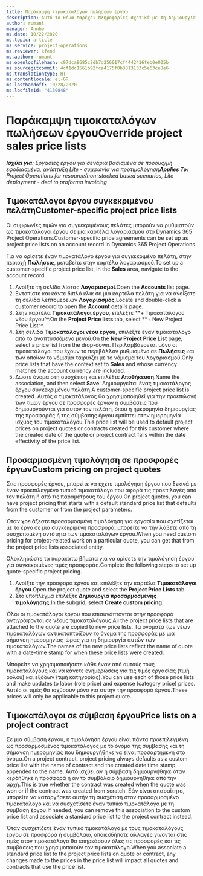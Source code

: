 ```yaml
---
title: Παράκαμψη τιμοκαταλόγων πωλήσεων έργου
description: Αυτό το θέμα παρέχει πληροφορίες σχετικά με τη δημιουργία προσαρμοσμένων τιμοκαταλόγων πωλήσεων.
author: rumant
manager: Annbe
ms.date: 10/22/2020
ms.topic: article
ms.service: project-operations
ms.reviewer: kfend
ms.author: rumant
ms.openlocfilehash: c97dca8685c2db7d256017cf4442416feb0e005b
ms.sourcegitcommit: 4cf1dc1561b92fca4175f0b3813133c5e63ce8e6
ms.translationtype: HT
ms.contentlocale: el-GR
ms.lasthandoff: 10/28/2020
ms.locfileid: "4130848"
---
```

# <a name="override-project-sales-price-lists"></a><span data-ttu-id="57010-103">Παράκαμψη τιμοκαταλόγων πωλήσεων έργου</span><span class="sxs-lookup"><span data-stu-id="57010-103">Override project sales price lists</span></span>

<span data-ttu-id="57010-104">_**Ισχύει για:** Εργασίες έργου για σενάρια βασισμένα σε πόρους/μη εφοδιασμένα, ανάπτυξη Lite - συμφωνία για προτιμολόγηση_</span><span class="sxs-lookup"><span data-stu-id="57010-104">_**Applies To:** Project Operations for resource/non-stocked based scenarios, Lite deployment - deal to proforma invoicing_</span></span>

## <a name="customer-specific-project-price-lists"></a><span data-ttu-id="57010-105">Τιμοκατάλογοι έργου συγκεκριμένου πελάτη</span><span class="sxs-lookup"><span data-stu-id="57010-105">Customer-specific project price lists</span></span>

<span data-ttu-id="57010-106">Οι συμφωνίες τιμών για συγκεκριμένους πελάτες μπορούν να ρυθμιστούν ως τιμοκατάλογοι έργου σε μια καρτέλα λογαριασμού στο Dynamics 365 Project Operations.</span><span class="sxs-lookup"><span data-stu-id="57010-106">Customer-specific price agreements can be set up as project price lists on an account record in Dynamics 365 Project Operations.</span></span>

<span data-ttu-id="57010-107">Για να ορίσετε έναν τιμοκατάλογο έργου για συγκεκριμένο πελάτη, στην περιοχή **Πωλήσεις**, μεταβείτε στην καρτέλα λογαριασμού.</span><span class="sxs-lookup"><span data-stu-id="57010-107">To set up a customer-specific project price list, in the **Sales** area, navigate to the account record.</span></span>

1. <span data-ttu-id="57010-108">Ανοίξτε τη σελίδα λίστας **Λογαριασμοί**.</span><span class="sxs-lookup"><span data-stu-id="57010-108">Open the **Accounts** list page.</span></span>
2. <span data-ttu-id="57010-109">Εντοπίστε και κάντε διπλό κλικ σε μια καρτέλα πελάτη για να ανοίξετε τη σελίδα λεπτομερειών **Λογαριασμός**.</span><span class="sxs-lookup"><span data-stu-id="57010-109">Locate and double-click a customer record to open the **Account** details page.</span></span>
3. <span data-ttu-id="57010-110">Στην καρτέλα **Τιμοκατάλογοι έργου**, επιλέξτε \*\*+ Τιμοκατάλογος νέου έργου^^.</span><span class="sxs-lookup"><span data-stu-id="57010-110">On the **Project Price lists** tab, select \*\*+ New Project Price List^^.</span></span>
4. <span data-ttu-id="57010-111">Στη σελίδα **Τιμοκατάλογοι νέου έργου**, επιλέξτε έναν τιμοκατάλογο από το αναπτυσσόμενο μενού.</span><span class="sxs-lookup"><span data-stu-id="57010-111">On the **New Project Price List** page, select a price list from the drop-down.</span></span> <span data-ttu-id="57010-112">Περιλαμβάνονται μόνο οι τιμοκατάλογοι που έχουν το περιβάλλον ρυθμισμένο σε **Πωλήσεις** και των οποίων το νόμισμα ταιριάζει με το νόμισμα του λογαριασμού.</span><span class="sxs-lookup"><span data-stu-id="57010-112">Only price lists that have the context set to **Sales** and whose currency matches the account currency are included.</span></span>
5. <span data-ttu-id="57010-113">Δώστε όνομα στη συσχέτιση και επιλέξτε **Αποθήκευση**.</span><span class="sxs-lookup"><span data-stu-id="57010-113">Name the association, and then select **Save**.</span></span> <span data-ttu-id="57010-114">Δημιουργείται ένας τιμοκατάλογος έργου συγκεκριμένου πελάτη.</span><span class="sxs-lookup"><span data-stu-id="57010-114">A customer-specific project price list is created.</span></span> <span data-ttu-id="57010-115">Αυτός ο τιμοκατάλογος θα χρησιμοποιηθεί για την προεπιλογή των τιμών έργου σε προσφορές έργων ή συμβάσεις που δημιουργούνται για αυτόν τον πελάτη, όπου η ημερομηνία δημιουργίας της προσφοράς ή της σύμβασης έργου εμπίπτει στην ημερομηνία ισχύος του τιμοκαταλόγου.</span><span class="sxs-lookup"><span data-stu-id="57010-115">This price list will be used to default project prices on project quotes or contracts created for this customer where the created date of the quote or project contract falls within the date effectivity of the price list.</span></span>

## <a name="custom-pricing-on-project-quotes"></a><span data-ttu-id="57010-116">Προσαρμοσμένη τιμολόγηση σε προσφορές έργων</span><span class="sxs-lookup"><span data-stu-id="57010-116">Custom pricing on project quotes</span></span>

<span data-ttu-id="57010-117">Στις προσφορές έργου, μπορείτε να έχετε τιμολόγηση έργου που ξεκινά με έναν προεπιλεγμένο τυπικό τιμοκατάλογο που αφορά τις προεπιλογές από τον πελάτη ή από τις παραμέτρους του έργου.</span><span class="sxs-lookup"><span data-stu-id="57010-117">On project quotes, you can have project pricing that starts with a default standard price list that defaults from the customer or from the project parameters.</span></span>

<span data-ttu-id="57010-118">Όταν χρειάζεστε προσαρμοσμένη τιμολόγηση για εργασία που σχετίζεται με το έργο σε μια συγκεκριμένη προσφορά, μπορείτε να την λάβετε από τη συσχετισμένη οντότητα των τιμοκαταλόγων έργου.</span><span class="sxs-lookup"><span data-stu-id="57010-118">When you need custom pricing for project-related work on a particular quote, you can get that from the project price lists associated entity.</span></span>

<span data-ttu-id="57010-119">Ολοκληρώστε τα παρακάτω βήματα για να ορίσετε την τιμολόγηση έργου για συγκεκριμένες τιμές προσφοράς.</span><span class="sxs-lookup"><span data-stu-id="57010-119">Complete the following steps to set up quote-specific project pricing.</span></span>

1. <span data-ttu-id="57010-120">Ανοίξτε την προσφορά έργου και επιλέξτε την καρτέλα **Τιμοκατάλογοι έργου**.</span><span class="sxs-lookup"><span data-stu-id="57010-120">Open the project quote and select the **Project Price Lists** tab.</span></span>
2. <span data-ttu-id="57010-121">Στο υποπλέγμα επιλέξτε **Δημιουργία προσαρμοσμένης τιμολόγησης**.</span><span class="sxs-lookup"><span data-stu-id="57010-121">In the subgrid, select **Create custom pricing**.</span></span>

<span data-ttu-id="57010-122">Όλοι οι τιμοκατάλογοι έργου που επισυνάπτονται στην προσφορά αντιγράφονται σε νέους τιμοκαταλόγους.</span><span class="sxs-lookup"><span data-stu-id="57010-122">All the project price lists that are attached to the quote are copied to new price lists.</span></span> <span data-ttu-id="57010-123">Τα ονόματα των νέων τιμοκαταλόγων αντικατοπτρίζουν το όνομα της προσφοράς με μια σήμανση ημερομηνίας-ώρας για τη δημιουργία αυτών των τιμοκαταλόγων.</span><span class="sxs-lookup"><span data-stu-id="57010-123">The names of the new price lists reflect the name of quote with a date-time stamp for when these price lists were created.</span></span>

<span data-ttu-id="57010-124">Μπορείτε να χρησιμοποιήσετε κάθε έναν από αυτούς τους τιμοκαταλόγους και να κάνετε ενημερώσεις για τις τιμές εργασίας (τιμή ρόλου) και εξόδων (τιμή κατηγορίας).</span><span class="sxs-lookup"><span data-stu-id="57010-124">You can use each of those price lists and make updates to labor (role price) and expense (category price) prices.</span></span> <span data-ttu-id="57010-125">Αυτές οι τιμές θα ισχύσουν μόνο για αυτήν την προσφορά έργου.</span><span class="sxs-lookup"><span data-stu-id="57010-125">These prices will only be applicable to this project quote.</span></span>

## <a name="price-lists-on-a-project-contract"></a><span data-ttu-id="57010-126">Τιμοκατάλογοι σε σύμβαση έργου</span><span class="sxs-lookup"><span data-stu-id="57010-126">Price lists on a project contract</span></span>

<span data-ttu-id="57010-127">Σε μια σύμβαση έργου, η τιμολόγηση έργου είναι πάντα προεπιλεγμένη ως προσαρμοσμένος τιμοκατάλογος με το όνομα της σύμβασης και τη σήμανση ημερομηνίας που δημιουργήθηκε να είναι προσαρτημένη στο όνομα.</span><span class="sxs-lookup"><span data-stu-id="57010-127">On a project contract, project pricing always defaults as a custom price list with the name of contract and the created date time stamp appended to the name.</span></span> <span data-ttu-id="57010-128">Αυτό ισχύει αν η σύμβαση δημιουργήθηκε όταν κερδήθηκε η προσφορά ή αν το συμβόλαιο δημιουργήθηκε από την αρχή.</span><span class="sxs-lookup"><span data-stu-id="57010-128">This is true whether the contract was created when the quote was won or if the contract was created from scratch.</span></span> <span data-ttu-id="57010-129">Εάν είναι απαραίτητο, μπορείτε να καταργήσετε αυτήν τη συσχέτιση στον προσαρμοσμένο τιμοκατάλογο και να συσχετίσετε έναν τυπικό τιμοκατάλογο με τη σύμβαση έργου.</span><span class="sxs-lookup"><span data-stu-id="57010-129">If needed, you can remove this association to the custom price list and associate a standard price list to the project contract instead.</span></span>

<span data-ttu-id="57010-130">Όταν συσχετίζετε έναν τυπικό τιμοκατάλογο με τους τιμοκαταλόγους έργου σε προσφορά ή συμβόλαιο, οποιεσδήποτε αλλαγές γίνονται στις τιμές στον τιμοκατάλογο θα επηρεάσουν όλες τις προσφορές και τις συμβάσεις που χρησιμοποιούν τον τιμοκατάλογο.</span><span class="sxs-lookup"><span data-stu-id="57010-130">When you associate a standard price list to the project price lists on quote or contract, any changes made to the prices in the price list will impact all quotes and contracts that use the price list.</span></span>
